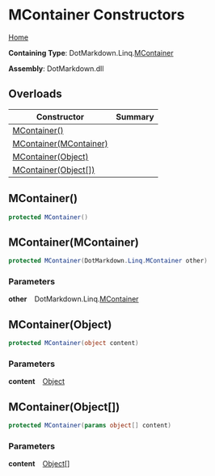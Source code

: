 # MContainer Constructors

[Home](../../../../README.md)

**Containing Type**: DotMarkdown\.Linq\.[MContainer](../README.md)

**Assembly**: DotMarkdown\.dll

## Overloads

| Constructor | Summary |
| ----------- | ------- |
| [MContainer()](#DotMarkdown_Linq_MContainer__ctor) | |
| [MContainer(MContainer)](#DotMarkdown_Linq_MContainer__ctor_DotMarkdown_Linq_MContainer_) | |
| [MContainer(Object)](#DotMarkdown_Linq_MContainer__ctor_System_Object_) | |
| [MContainer(Object\[\])](#DotMarkdown_Linq_MContainer__ctor_System_Object___) | |

## MContainer\(\) <a name="DotMarkdown_Linq_MContainer__ctor"></a>

```csharp
protected MContainer()
```

## MContainer\(MContainer\) <a name="DotMarkdown_Linq_MContainer__ctor_DotMarkdown_Linq_MContainer_"></a>

```csharp
protected MContainer(DotMarkdown.Linq.MContainer other)
```

### Parameters

**other** &ensp; DotMarkdown\.Linq\.[MContainer](../README.md)

## MContainer\(Object\) <a name="DotMarkdown_Linq_MContainer__ctor_System_Object_"></a>

```csharp
protected MContainer(object content)
```

### Parameters

**content** &ensp; [Object](https://docs.microsoft.com/en-us/dotnet/api/system.object)

## MContainer\(Object\[\]\) <a name="DotMarkdown_Linq_MContainer__ctor_System_Object___"></a>

```csharp
protected MContainer(params object[] content)
```

### Parameters

**content** &ensp; [Object](https://docs.microsoft.com/en-us/dotnet/api/system.object)\[\]